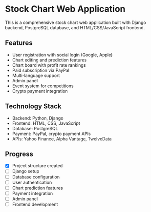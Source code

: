 # Stock Chart Web Application

This is a comprehensive stock chart web application built with Django backend, PostgreSQL database, and HTML/CSS/JavaScript frontend.

## Features
- User registration with social login (Google, Apple)
- Chart editing and prediction features
- Chart board with profit rate rankings
- Paid subscription via PayPal
- Multi-language support
- Admin panel
- Event system for competitions
- Crypto payment integration

## Technology Stack
- Backend: Python, Django
- Frontend: HTML, CSS, JavaScript
- Database: PostgreSQL
- Payment: PayPal, crypto payment APIs
- APIs: Yahoo Finance, Alpha Vantage, TwelveData

## Progress
- [x] Project structure created
- [ ] Django setup
- [ ] Database configuration
- [ ] User authentication
- [ ] Chart prediction features
- [ ] Payment integration
- [ ] Admin panel
- [ ] Frontend development
